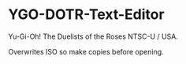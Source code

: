 # YGO-DOTR-Text-Editor

Yu-Gi-Oh! The Duelists of the Roses NTSC-U / USA.

Overwrites ISO so make copies before opening.
